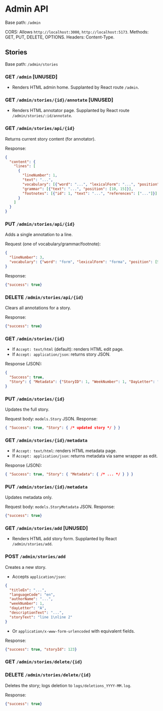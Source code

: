 # Admin API

Base path: `/admin`

CORS: Allows `http://localhost:3000`, `http://localhost:5173`. Methods: GET, PUT, DELETE, OPTIONS. Headers: Content-Type.

## Stories

Base path: `/admin/stories`

### GET `/admin` [UNUSED]
- Renders HTML admin home. Supplanted by React route `/admin`.

### GET `/admin/stories/{id}/annotate` [UNUSED]
- Renders HTML annotator page. Supplanted by React route `/admin/stories/:id/annotate`.

### GET `/admin/stories/api/{id}`
Returns current story content (for annotator).

Response:
```json
{
  "content": {
    "lines": [
      {
        "lineNumber": 1,
        "text": "...",
        "vocabulary": [{"word": "...", "lexicalForm": "...", "position": [0, 3]}],
        "grammar": [{"text": "...", "position": [10, 15]}],
        "footnotes": [{"id": 1, "text": "...", "references": ["..."]}]
      }
    ]
  }
}
```

### PUT `/admin/stories/api/{id}`
Adds a single annotation to a line.

Request (one of vocabulary/grammar/footnote):
```json
{
  "lineNumber": 3,
  "vocabulary": {"word": "form", "lexicalForm": "forma", "position": [5, 9]}
}
```
Response:
```json
{"success": true}
```

### DELETE `/admin/stories/api/{id}`
Clears all annotations for a story.

Response:
```json
{"success": true}
```

### GET `/admin/stories/{id}`
- If `Accept: text/html` (default): renders HTML edit page.
- If `Accept: application/json`: returns story JSON.

Response (JSON):
```json
{
  "Success": true,
  "Story": { "Metadata": {"StoryID": 1, "WeekNumber": 1, "DayLetter": "A", "Title": {"en": "..."}}, "Content": {"Lines": []}}
}
```

### PUT `/admin/stories/{id}`
Updates the full story.

Request body: `models.Story` JSON.
Response:
```json
{ "Success": true, "Story": { /* updated story */ } }
```

### GET `/admin/stories/{id}/metadata`
- If `Accept: text/html`: renders HTML metadata page.
- If `Accept: application/json`: returns metadata via same wrapper as edit.

Response (JSON):
```json
{ "Success": true, "Story": { "Metadata": { /* ... */ } } }
```

### PUT `/admin/stories/{id}/metadata`
Updates metadata only.

Request body: `models.StoryMetadata` JSON.
Response:
```json
{"success": true}
```

### GET `/admin/stories/add` [UNUSED]
- Renders HTML add story form. Supplanted by React `/admin/stories/add`.

### POST `/admin/stories/add`
Creates a new story.

- Accepts `application/json`:
```json
{
  "titleEn": "...",
  "languageCode": "en",
  "authorName": "...",
  "weekNumber": 1,
  "dayLetter": "A",
  "descriptionText": "...",
  "storyText": "line 1\nline 2"
}
```
- Or `application/x-www-form-urlencoded` with equivalent fields.

Response:
```json
{"success": true, "storyId": 123}
```

### GET `/admin/stories/delete/{id}`
### DELETE `/admin/stories/delete/{id}`
Deletes the story; logs deletion to `logs/deletions_YYYY-MM.log`.

Response:
```json
{"success": true}
```


